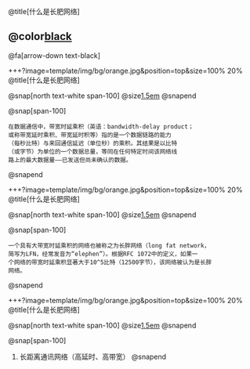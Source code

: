 @title[什么是长肥网络]

## @color[black](什么是长肥网络)

@fa[arrow-down text-black]


+++?image=template/img/bg/orange.jpg&position=top&size=100% 20%
@title[什么是长肥网络]

@snap[north text-white span-100]
@size[1.5em](带宽时延积)
@snapend

@snap[span-100]
```
在数据通信中，带宽时延乘积（英语：bandwidth-delay product；
或称带宽延时乘积、带宽延时积等）指的是一个数据链路的能力
（每秒比特）与来回通信延迟（单位秒）的乘积。其结果是以比特
（或字节）为单位的一个数据总量，等同在任何特定时间该网络线
路上的最大数据量——已发送但尚未确认的数据。
```
@snapend

+++?image=template/img/bg/orange.jpg&position=top&size=100% 20%
@title[什么是长肥网络]

@snap[north text-white span-100]
@size[1.5em](长肥网络)
@snapend

@snap[span-100]
```
一个具有大带宽时延乘积的网络也被称之为长胖网络（long fat network，
简写为LFN，经常发音为“elephen”）。根据RFC 1072中的定义，如果一
个网络的带宽时延乘积显著大于10^5比特（12500字节），该网络被认为是长胖
网络。
```
@snapend

+++?image=template/img/bg/orange.jpg&position=top&size=100% 20%
@title[什么是长肥网络]

@snap[north text-white span-100]
@size[1.5em](典型的长肥网络)
@snapend

@snap[span-100]
1. 长距离通讯网络（高延时、高带宽）
@snapend